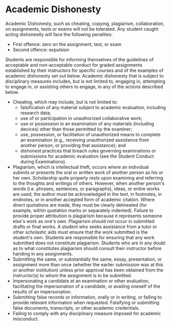 # Academic Dishonesty
Academic Dishonesty, such as cheating, copying, plagiarism, collaboration, on assignments, tests or exams will not be tolerated. Any student caught acting dishonestly will face the following penalties:

- First offence: zero on the assignment, test, or exam
- Second offence: expulsion


Students are responsible for informing themselves of the guidelines of acceptable and non-acceptable conduct for graded assignments established by their instructors for specific courses and of the examples of academic dishonesty set out below. Academic dishonesty that is subject to disciplinary measures includes, but is not limited to, engaging in, attempting to engage in, or assisting others to engage, in any of the actions described below.

- Cheating, which may include, but is not limited to:
    - falsification of any material subject to academic evaluation, including research data;
    - use of or participation in unauthorized collaborative work;
    - use or possession in an examination of any materials (including devices) other than those permitted by the examiner;
    - use, possession, or facilitation of unauthorized means to complete an examination (e.g., receiving unauthorized assistance from another person, or providing that assistance); and
    - dishonest practices that breach rules governing examinations or submissions for academic evaluation (see the Student Conduct during Examinations).
 - Plagiarism, which is intellectual theft, occurs where an individual submits or presents the oral or written work of another person as his or her own. Scholarship quite properly rests upon examining and referring to the thoughts and writings of others. However, when another person's words (i.e. phrases, sentences, or paragraphs), ideas, or entire works are used, the author must be acknowledged in the text, in footnotes, in endnotes, or in another accepted form of academic citation. Where direct quotations are made, they must be clearly delineated (for example, within quotation marks or separately indented). Failure to provide proper attribution is plagiarism because it represents someone else's work as one's own. Plagiarism should not occur in submitted drafts or final works. A student who seeks assistance from a tutor or other scholastic aids must ensure that the work submitted is the student's own. Students are responsible for ensuring that any work submitted does not constitute plagiarism. Students who are in any doubt as to what constitutes plagiarism should consult their instructor before handing in any assignments.
- Submitting the same, or substantially the same, essay, presentation, or assignment more than once (whether the earlier submission was at this or another institution) unless prior approval has been obtained from the instructor(s) to whom the assignment is to be submitted.
- Impersonating a candidate at an examination or other evaluation, facilitating the impersonation of a candidate, or availing oneself of the results of an impersonation.
- Submitting false records or information, orally or in writing, or failing to provide relevant information when requested.
Falsifying or submitting false documents, transcripts, or other academic credentials.
- Failing to comply with any disciplinary measure imposed for academic misconduct.